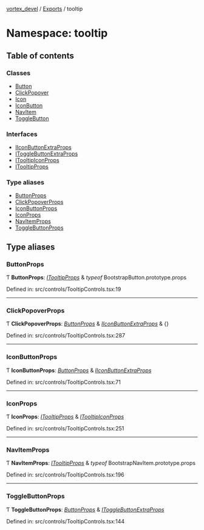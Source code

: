 [vortex_devel](../README.md) / [Exports](../modules.md) / tooltip

# Namespace: tooltip

## Table of contents

### Classes

- [Button](../classes/tooltip.button.md)
- [ClickPopover](../classes/tooltip.clickpopover.md)
- [Icon](../classes/tooltip.icon.md)
- [IconButton](../classes/tooltip.iconbutton.md)
- [NavItem](../classes/tooltip.navitem.md)
- [ToggleButton](../classes/tooltip.togglebutton.md)

### Interfaces

- [IIconButtonExtraProps](../interfaces/tooltip.iiconbuttonextraprops.md)
- [IToggleButtonExtraProps](../interfaces/tooltip.itogglebuttonextraprops.md)
- [ITooltipIconProps](../interfaces/tooltip.itooltipiconprops.md)
- [ITooltipProps](../interfaces/tooltip.itooltipprops.md)

### Type aliases

- [ButtonProps](tooltip.md#buttonprops)
- [ClickPopoverProps](tooltip.md#clickpopoverprops)
- [IconButtonProps](tooltip.md#iconbuttonprops)
- [IconProps](tooltip.md#iconprops)
- [NavItemProps](tooltip.md#navitemprops)
- [ToggleButtonProps](tooltip.md#togglebuttonprops)

## Type aliases

### ButtonProps

Ƭ **ButtonProps**: [*ITooltipProps*](../interfaces/tooltip.itooltipprops.md) & *typeof* BootstrapButton.prototype.props

Defined in: src/controls/TooltipControls.tsx:19

___

### ClickPopoverProps

Ƭ **ClickPopoverProps**: [*ButtonProps*](tooltip.md#buttonprops) & [*IIconButtonExtraProps*](../interfaces/tooltip.iiconbuttonextraprops.md) & {}

Defined in: src/controls/TooltipControls.tsx:287

___

### IconButtonProps

Ƭ **IconButtonProps**: [*ButtonProps*](tooltip.md#buttonprops) & [*IIconButtonExtraProps*](../interfaces/tooltip.iiconbuttonextraprops.md)

Defined in: src/controls/TooltipControls.tsx:71

___

### IconProps

Ƭ **IconProps**: [*ITooltipProps*](../interfaces/tooltip.itooltipprops.md) & [*ITooltipIconProps*](../interfaces/tooltip.itooltipiconprops.md)

Defined in: src/controls/TooltipControls.tsx:251

___

### NavItemProps

Ƭ **NavItemProps**: [*ITooltipProps*](../interfaces/tooltip.itooltipprops.md) & *typeof* BootstrapNavItem.prototype.props

Defined in: src/controls/TooltipControls.tsx:196

___

### ToggleButtonProps

Ƭ **ToggleButtonProps**: [*ButtonProps*](tooltip.md#buttonprops) & [*IToggleButtonExtraProps*](../interfaces/tooltip.itogglebuttonextraprops.md)

Defined in: src/controls/TooltipControls.tsx:144
